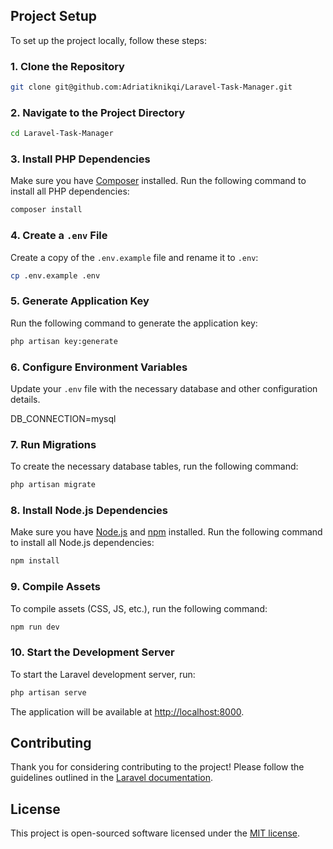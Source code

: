 ## Project Setup

To set up the project locally, follow these steps:

### 1. Clone the Repository

```bash
git clone git@github.com:Adriatiknikqi/Laravel-Task-Manager.git
```

### 2. Navigate to the Project Directory

```bash
cd Laravel-Task-Manager
```

### 3. Install PHP Dependencies

Make sure you have [Composer](https://getcomposer.org/) installed. Run the following command to install all PHP dependencies:

```bash
composer install
```

### 4. Create a `.env` File

Create a copy of the `.env.example` file and rename it to `.env`:

```bash
cp .env.example .env
```

### 5. Generate Application Key

Run the following command to generate the application key:

```bash
php artisan key:generate
```

### 6. Configure Environment Variables

Update your `.env` file with the necessary database and other configuration details.

DB_CONNECTION=mysql

### 7. Run Migrations

To create the necessary database tables, run the following command:

```bash
php artisan migrate
```

### 8. Install Node.js Dependencies

Make sure you have [Node.js](https://nodejs.org/) and [npm](https://www.npmjs.com/) installed. Run the following command to install all Node.js dependencies:

```bash
npm install
```

### 9. Compile Assets

To compile assets (CSS, JS, etc.), run the following command:

```bash
npm run dev
```

### 10. Start the Development Server

To start the Laravel development server, run:

```bash
php artisan serve
```

The application will be available at [http://localhost:8000](http://localhost:8000).

## Contributing

Thank you for considering contributing to the project! Please follow the guidelines outlined in the [Laravel documentation](https://laravel.com/docs/contributions).

## License

This project is open-sourced software licensed under the [MIT license](https://opensource.org/licenses/MIT).

